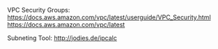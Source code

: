 VPC Security Groups:
https://docs.aws.amazon.com/vpc/latest/userguide/VPC_Security.html
https://docs.aws.amazon.com/vpc/latest

Subneting Tool: http://jodies.de/ipcalc

